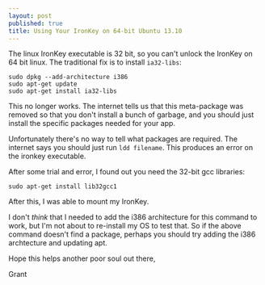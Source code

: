 ```yaml
---
layout: post
published: true
title: Using Your IronKey on 64-bit Ubuntu 13.10
---
```


The linux IronKey executable is 32 bit, so you can't unlock the
IronKey on 64 bit linux.  The traditional fix is to install
`ia32-libs`:

    sudo dpkg --add-architecture i386
    sudo apt-get update
    sudo apt-get install ia32-libs

This no longer works.  The internet tells us that this meta-package
was removed so that you don't install a bunch of garbage, and you
should just install the specific packages needed for your app.

Unfortunately there's no way to tell what packages are required.  The
internet says you should just run `ldd filename`.  This produces an
error on the ironkey executable.

After some trial and error, I found out you need the 32-bit gcc
libraries:

    sudo apt-get install lib32gcc1

After this, I was able to mount my IronKey.

I don't *think* that I needed to add the i386 architecture for this
command to work, but I'm not about to re-install my OS to test that.
So if the above command doesn't find a package, perhaps you should try
adding the i386 archtecture and updating apt.

Hope this helps another poor soul out there,

Grant